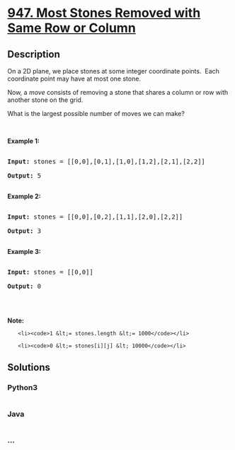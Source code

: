 # [947. Most Stones Removed with Same Row or Column](https://leetcode.com/problems/most-stones-removed-with-same-row-or-column)

## Description
<p>On a 2D plane, we place stones at some integer coordinate points.&nbsp; Each coordinate point may have at most one stone.</p>



<p>Now, a <em>move</em> consists of removing a stone&nbsp;that shares a column or row with another stone on the grid.</p>



<p>What is the largest possible number of moves we can make?</p>



<p>&nbsp;</p>



<div>

<p><strong>Example 1:</strong></p>



<pre>

<strong>Input: </strong>stones = <span id="example-input-1-2">[[0,0],[0,1],[1,0],[1,2],[2,1],[2,2]]</span>

<strong>Output: </strong>5

</pre>



<div>

<p><strong>Example 2:</strong></p>



<pre>

<strong>Input: </strong>stones = <span id="example-input-2-2">[[0,0],[0,2],[1,1],[2,0],[2,2]]</span>

<strong>Output: </strong>3

</pre>



<div>

<p><strong>Example 3:</strong></p>



<pre>

<strong>Input: </strong>stones = <span id="example-input-3-2">[[0,0]]</span>

<strong>Output: </strong>0

</pre>



<p>&nbsp;</p>



<p><strong><span>Note:</span></strong></p>



<ol>

	<li><code>1 &lt;= stones.length &lt;= 1000</code></li>

	<li><code>0 &lt;= stones[i][j] &lt; 10000</code></li>

</ol>

</div>

</div>

</div>




## Solutions


<!-- tabs:start -->

### **Python3**

```python

```

### **Java**

```java

```

### **...**
```

```

<!-- tabs:end -->